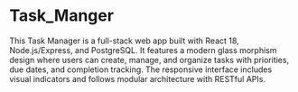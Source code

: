 # Task_Manger
This Task Manager is a full-stack web app built with React 18, Node.js/Express, and PostgreSQL. It features a modern glass morphism design where users can create, manage, and organize tasks with priorities, due  dates, and completion tracking. The responsive interface includes visual indicators and follows modular architecture with RESTful APIs.
